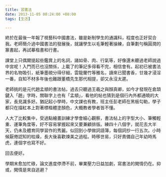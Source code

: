 ```yaml
---
title: 習書法
date: 2013-11-05 00:24:00 +08:00
tags: [生活]

---
```


  
  
終於在最後一年報了視藝科中國書法，雖是新制學生的通識科，程度也正好契合我。老師簡介過中國書法的發展後，就讓學生以毛筆輕著操練，自筆劃勻稱圓潤的篆書起，再試摹楷書和行書。  
  
課堂上只偶爾提起些鑑賞上的名詞，諸如骨、肉、行氣等，好像還未聽過老師說過中宮呢！入門而已也沒關係，上載了的筆記多得看不完，相信會有。起初已被書法界的名物吸引，紙筆墨硯分得仔細，雲龍蘭竹等雅名，讀來已聞書香，廿幾才浸淫一番，自知不材多年後也難跟董橋先生那代相提，卻又永沒太遲。  
  
老師挑的是元代趙孟頫的書法帖，過去只聽過王羲之與顏真卿，如今才發現在倉頡鍵入「趙」字時，關聯字上也有「孟頫」，看他的帖也猜到是個行內外都通曉的大家，長見識多好。猶記起小學時，中文課也有教，班主任彭老師在黑板勾勒，學子都只在描紅本上對著標楷體塗顏色，大概教者學者皆不懂。  
  
人大了比較集中，受過點繪畫訓練才學會細心觀察，書法帖上的字型大小、筆觸輕重、運筆角度等，好不容易掌握起來又要兼顧排版。練四十八個字，就花去大半天，仍未及體育同學習作的秀麗。似回到小學做詞語簿，每個詞抄一行五次。小時候厭倦認知的枯燥，長大後喜歡煉美之過程。時移世易，只好責備自己年幼時馬虎，連個字也寫不好。  
  
回去便好。  
  
  
學期末愈加忙碌，論文進度停滯不前，畢業壓力日益加劇，寫書法的閑情仍在。抑或，閑情是來自逃避？

